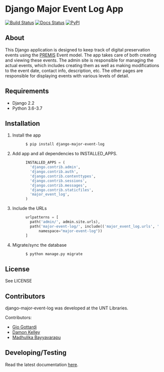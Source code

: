 Django Major Event Log App
============================================================

[![Build Status](https://github.com/unt-libraries/django-major-event-log/actions/workflows/test.yml/badge.svg?branch=master)](https://github.com/unt-libraries/django-major-event-log/actions)
[![Docs Status](https://img.shields.io/badge/docs-latest-blue.svg)](https://django-major-event-log.readthedocs.org)
[![PyPI](https://img.shields.io/pypi/v/django-major-event-log.svg)](https://pypi.python.org/pypi/django-major-event-log)

About
--------------------------

This Django application is designed to keep track of digital preservation events using the
[PREMIS](http://www.loc.gov/standards/premis/schemas.html) Event model. The app
takes care of both creating and viewing these events. The admin site is responsible
for managing the actual events, which includes creating them as well as making modifications
to the event date, contact info, description, etc. The other pages are responsible for
displaying events with various levels of detail.


Requirements
--------------------------

- Django 2.2
- Python 3.6-3.7


Installation
--------------------------

1.  Install the app
    ```sh
          $ pip install django-major-event-log
    ```

2.  Add app and all dependencies to INSTALLED_APPS.
    ```python
          INSTALLED_APPS = (
            'django.contrib.admin',
            'django.contrib.auth',
            'django.contrib.contenttypes',
            'django.contrib.sessions',
            'django.contrib.messages',
            'django.contrib.staticfiles',
            'major_event_log',
          )
    ```

3.  Include the URLs
    ```python
          urlpatterns = [
            path('admin/', admin.site.urls),
            path('major-event-log/', include(('major_event_log.urls', 'major-event-log'),
                namespace="major-event-log"))
          ]
    ```

4.  Migrate/sync the database
    ```sh
          $ python manage.py migrate
    ```


License
-------------------------

See LICENSE


Contributors
-------------------------

django-major-event-log was developed at the UNT Libraries.

Contributors:

* [Gio Gottardi](https://github.com/somexpert)
* [Damon Kelley](https://github.com/damonkelley)
* [Madhulika Bayyavarapu](https://github.com/madhulika95b)


Developing/Testing
------------------

Read the latest documentation [here](http://django-major-event-log.readthedocs.org/en/latest/developing.html).
